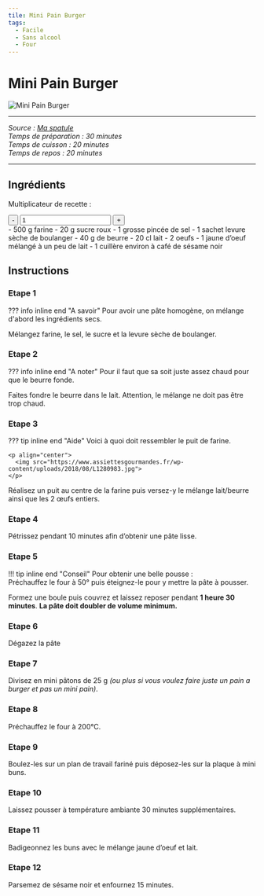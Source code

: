 ```yaml
---
tile: Mini Pain Burger
tags:
  - Facile
  - Sans alcool
  - Four
---
```


# Mini Pain Burger

![Mini Pain Burger](https://media.traiteur.carrefour.fr/media/catalog/product/cache/1/image/9df78eab33525d08d6e5fb8d27136e95/b/u/burger_carrefour_traiteur.jpg)

***
*Source : [Ma spatule](https://www.maspatule.com/blog/2023/01/22/recette-mini-burger-aperitif/?srsltid=AfmBOorJ8IYK3CLqnHdP9CopSvKhBCUiwvt3l4yNTRsJQscbFLBjH8W3)* <br>
*Temps de préparation : 30 minutes* <br>
*Temps de cuisson : 20  minutes* <br>
*Temps de repos  : 20  minutes*
***

## Ingrédients

Multiplicateur de recette : 
<div class="people-adjustment">
  <button class="adjust-button minus">-</button>
  <input type="number" id="num-people" value="1" min="1" data-default-quantity="35">
  <button class="adjust-button plus">+</button>
</div>

<div class="grid cards" markdown>
- <span class="ingredient" data-base-quantity="500" data-unit="">500</span> g farine
- <span class="ingredient" data-base-quantity="20" data-unit="">20</span> g sucre roux
- <span class="ingredient" data-base-quantity="1" data-unit="">1</span> grosse pincée de sel
- <span class="ingredient" data-base-quantity="1" data-unit="">1</span> sachet levure sèche de boulanger
- <span class="ingredient" data-base-quantity="40" data-unit="">40</span> g de beurre
- <span class="ingredient" data-base-quantity="20" data-unit="">20</span> cl lait
- <span class="ingredient" data-base-quantity="2" data-unit="">2</span> oeufs
- <span class="ingredient" data-base-quantity="1" data-unit="">1</span> jaune d’oeuf mélangé à un peu de lait
- <span class="ingredient" data-base-quantity="1" data-unit="">1</span> cuillère environ à café de sésame noir
</div>

## Instructions

### Etape 1
??? info inline end "A savoir"
    Pour avoir une pâte homogène, on mélange d'abord les ingrédients secs.

Mélangez farine, le sel, le sucre et la levure sèche de boulanger.

### Etape 2
??? info inline end "A noter"
    Pour il faut que sa soit juste assez chaud pour que le beurre fonde.

Faites fondre le beurre dans le lait. Attention, le mélange ne doit pas être trop chaud.

### Etape 3
??? tip inline end "Aide"
    Voici à quoi doit ressembler le puit de farine.

    <p align="center">
      <img src="https://www.assiettesgourmandes.fr/wp-content/uploads/2018/08/L1280983.jpg">
    </p>

Réalisez un puit au centre de la farine puis versez-y le mélange lait/beurre ainsi que les 2 œufs entiers.

### Etape 4
Pétrissez pendant 10 minutes afin d’obtenir une pâte lisse.

### Etape 5
!!! tip inline end "Conseil"
    Pour obtenir une belle pousse : <br>
    Préchauffez le four à 50° puis éteignez-le pour y mettre la pâte à pousser.

Formez une boule puis couvrez et laissez reposer pendant **1 heure 30 minutes**. 
**La pâte doit doubler de volume minimum.**

### Etape 6
Dégazez la pâte

### Etape 7
Divisez en mini pâtons de 25 g *(ou plus si vous voulez faire juste un pain a burger et pas un mini pain)*. 

### Etape 8
Préchauffez le four à 200°C.

### Etape 9
Boulez-les sur un plan de travail fariné puis déposez-les sur la plaque à mini buns.

### Etape 10
Laissez pousser à température ambiante 30 minutes supplémentaires.

### Etape 11
Badigeonnez les buns avec le mélange jaune d’oeuf et lait.

### Etape 12
Parsemez de sésame noir et enfournez 15 minutes.